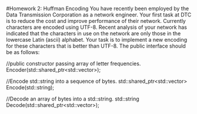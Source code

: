 #Homework 2: Huffman Encoding
You have recently been employed by the Data Transmission Corporation as a network engineer. Your 
first task at DTC is to reduce the cost and improve performance of their network.  Currently characters 
are encoded using UTF-8. Recent analysis of your network has indicated that the characters in use on 
the network are only those in the lowercase Latin (ascii) alphabet. Your task is to implement a new 
encoding for these characters that is better than UTF-8. The public interface should be as follows:

//public constructor passing array of letter frequencies.
Encoder(std::shared_ptr<std::vector<int>>);
  
//Encode std::string into a sequence of bytes.
std::shared_ptr<std::vector<char>> Encode(std::string); 
  
//Decode an array of bytes into a std::string.
std::string Decode(std::shared_ptr<std::vector<char>>);
  
